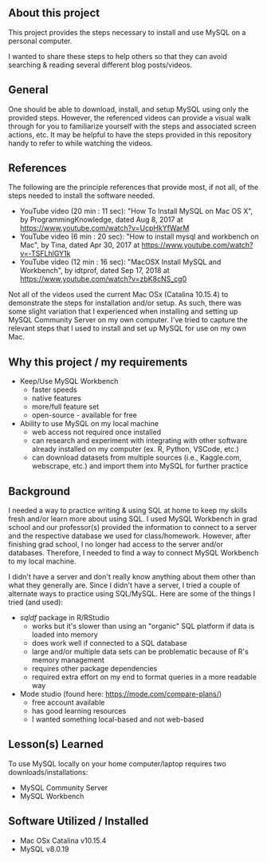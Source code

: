 ## About this project

This project provides the steps necessary to install and use MySQL on a personal computer. 

I wanted to share these steps to help others so that they can avoid searching & reading several different blog posts/videos.

## General

One should be able to download, install, and setup MySQL using only the provided steps. However, the referenced videos can provide a visual walk through for you to familiarize yourself with the steps and associated screen actions, etc. It may be helpful to have the steps provided in this repository handy to refer to while watching the videos.

## References

The following are the principle references that provide most, if not all, of the steps needed to install the software needed. 

* YouTube video (20 min : 11 sec):  "How To Install MySQL on Mac OS X", by ProgrammingKnowledge, dated Aug 8, 2017 at https://www.youtube.com/watch?v=UcpHkYfWarM
* YouTube video (6 min : 20 sec): "How to install mysql and workbench on Mac", by Tina, dated Apr 30, 2017 at https://www.youtube.com/watch?v=-TSFLhlGY1k
* YouTube video (12 min : 16 sec): "MacOSX Install MySQL and Workbench", by idtprof, dated Sep 17, 2018 at https://www.youtube.com/watch?v=zbK8cNS_cg0

Not all of the videos used the current Mac OSx (Catalina 10.15.4) to demonstrate the steps for installation and/or setup. As such, there was some slight variation that I experienced when installing and setting up MySQL Community Server on my own computer. I've tried to capture the relevant steps that I used to install and set up MySQL for use on my own Mac.

## Why this project / my requirements

* Keep/Use MySQL Workbench
    + faster speeds
    + native features
    + more/full feature set
    + open-source - available for free
* Ability to use MySQL on my local machine
    + web access not required once installed
    + can research and experiment with integrating with other software already installed on my computer (ex. R, Python, VSCode, etc.)
    + can download datasets from multiple sources (i.e., Kaggle.com, webscrape, etc.) and import them into MySQL for further practice

## Background

I needed a way to practice writing & using SQL at home to keep my skills fresh and/or learn more about using SQL. I used MySQL Workbench in grad school and our professor(s) provided the information to connect to a server and the respective database we used for class/homework. However, after finishing grad school, I no longer had access to the server and/or databases. Therefore, I needed to find a way to connect MySQL Workbench to my local machine.

I didn't have a server and don't really know anything about them other than what they generally are. Since I didn't have a server, I tried a couple of alternate ways to practice using SQL/MySQL. Here are some of the things I tried (and used):
    
* *sqldf* package in R/RStudio 
    + works but it's slower than using an "organic" SQL platform if data is loaded into memory
    + does work well if connected to a SQL database 
    + large and/or multiple data sets can be problematic because of R's memory management
    + requires other package dependencies
    + required extra effort on my end to format queries in a more readable way
* Mode studio (found here:  https://mode.com/compare-plans/)
    + free account available 
    + has good learning resources
    + I wanted something local-based and not web-based

## Lesson(s) Learned

To use MySQL locally on your home computer/laptop requires two downloads/installations:

* MySQL Community Server
* MySQL Workbench

## Software Utilized / Installed 

* Mac OSx Catalina v10.15.4
* MySQL v8.0.19